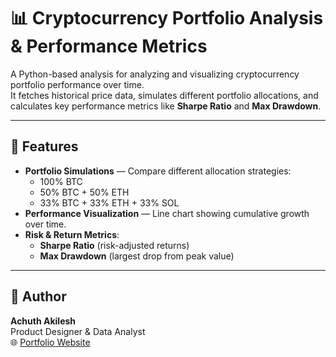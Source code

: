 # 📊 Cryptocurrency Portfolio Analysis & Performance Metrics

A Python-based analysis for analyzing and visualizing cryptocurrency portfolio performance over time.  
It fetches historical price data, simulates different portfolio allocations, and calculates key performance metrics like **Sharpe Ratio** and **Max Drawdown**.

---

## 🚀 Features
- **Portfolio Simulations** — Compare different allocation strategies:
  - 100% BTC
  - 50% BTC + 50% ETH
  - 33% BTC + 33% ETH + 33% SOL
- **Performance Visualization** — Line chart showing cumulative growth over time.
- **Risk & Return Metrics**:
  - **Sharpe Ratio** (risk-adjusted returns)
  - **Max Drawdown** (largest drop from peak value)

---

## 🙌 Author

**Achuth Akilesh**  
Product Designer & Data Analyst  
🌐 [Portfolio Website](https://madebyachuth.framer.website/)
